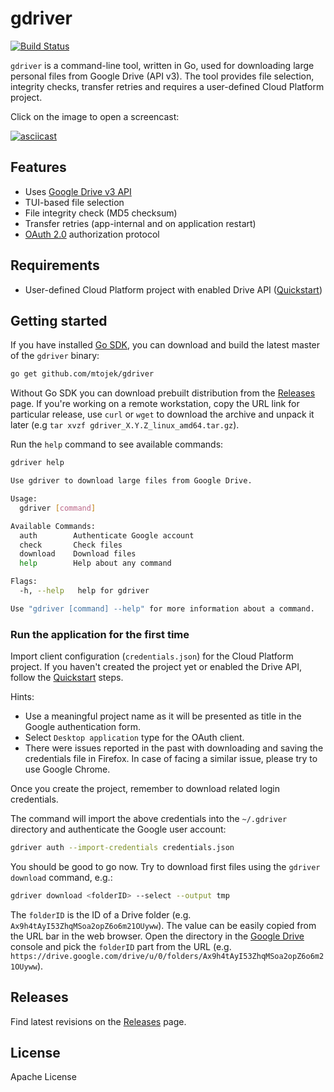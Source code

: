 # gdriver

[![Build Status](https://travis-ci.com/mtojek/gdriver.svg?branch=main)](https://travis-ci.com/mtojek/gdriver)

`gdriver` is a command-line tool, written in Go, used for downloading large personal files from Google Drive (API v3).
The tool provides file selection, integrity checks, transfer retries and requires a user-defined Cloud Platform project. 

Click on the image to open a screencast:

[![asciicast](https://asciinema.org/a/372715.png)](https://asciinema.org/a/372715)

## Features

* Uses [Google Drive v3 API](https://developers.google.com/drive/api/v3/about-sdk)
* TUI-based file selection
* File integrity check (MD5 checksum)
* Transfer retries (app-internal and on application restart)
* [OAuth 2.0](https://developers.google.com/drive/api/v3/about-auth#OAuth2Authorizing) authorization protocol

## Requirements

* User-defined Cloud Platform project with enabled Drive API ([Quickstart](https://developers.google.com/drive/api/v3/quickstart/go#step_1_turn_on_the))

## Getting started

If you have installed [Go SDK](https://golang.org/doc/install#download), you can download and build the latest master of the `gdriver` binary:

```bash
go get github.com/mtojek/gdriver
```

Without Go SDK you can download prebuilt distribution from the [Releases](https://github.com/mtojek/gdriver/releases) page.
If you're working on a remote workstation, copy the URL link for particular release, use `curl` or `wget` to download the archive
and unpack it later (e.g `tar xvzf gdriver_X.Y.Z_linux_amd64.tar.gz`).

Run the `help` command to see available commands:

```bash
gdriver help

Use gdriver to download large files from Google Drive.

Usage:
  gdriver [command]

Available Commands:
  auth        Authenticate Google account
  check       Check files
  download    Download files
  help        Help about any command

Flags:
  -h, --help   help for gdriver

Use "gdriver [command] --help" for more information about a command.
```

### Run the application for the first time

Import client configuration (`credentials.json`) for the Cloud Platform project. If you haven't created the project
yet or enabled the Drive API, follow the [Quickstart](https://developers.google.com/drive/api/v3/quickstart/go#step_1_turn_on_the) steps.

Hints:
* Use a meaningful project name as it will be presented as title in the Google authentication form.
* Select `Desktop application` type for the OAuth client.
* There were issues reported in the past with downloading and saving the credentials file in Firefox. In case of facing a similar issue,
please try to use Google Chrome.

Once you create the project, remember to download related login credentials.

The command will import the above credentials into the `~/.gdriver` directory and authenticate the Google user account:

```bash
gdriver auth --import-credentials credentials.json
```

You should be good to go now. Try to download first files using the `gdriver download` command, e.g.:

```bash
gdriver download <folderID> --select --output tmp
```

The `folderID` is the ID of a Drive folder (e.g. `Ax9h4tAyI53ZhqMSoa2opZ6o6m21OUyww`). The value can be easily copied from the
URL bar in the web browser. Open the directory in the [Google Drive](https://drive.google.com/) console and pick
the `folderID` part from the URL (e.g. `https://drive.google.com/drive/u/0/folders/Ax9h4tAyI53ZhqMSoa2opZ6o6m21OUyww`).

## Releases

Find latest revisions on the [Releases](https://github.com/mtojek/gdriver/releases) page.

## License

Apache License